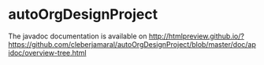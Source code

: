 # autoOrgDesignProject

The javadoc documentation is available on http://htmlpreview.github.io/?https://github.com/cleberjamaral/autoOrgDesignProject/blob/master/doc/apidoc/overview-tree.html
